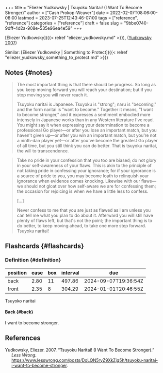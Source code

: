 +++
title = "Eliezer Yudkowsky | Tsuyoku Naritai! (I Want To Become Stronger)"
author = ["Cash Prokop-Weaver"]
date = 2022-02-07T08:06:00-08:00
lastmod = 2023-07-25T12:43:46-07:00
tags = ["reference", "reference"]
categories = ["reference"]
draft = false
slug = "9bbe0740-9dff-4d2a-908e-535e96ea4e59"
+++

[Eliezer Yudkowsky]({{< relref "eliezer_yudkowsky.md" >}}), (<a href="#citeproc_bib_item_1">Yudkowsky 2007</a>)

Similar: [Eliezer Yudkowsky | Something to Protect]({{< relref "eliezer_yudkowsky_something_to_protect.md" >}})


## Notes {#notes}

> The most important thing is that there should be progress. So long as you keep moving forward you will reach your destination; but if you stop moving you will never reach it.
>
> Tsuyoku naritai is Japanese. Tsuyoku is "strong"; naru is "becoming," and the form naritai is "want to become." Together it means, "I want to become stronger," and it expresses a sentiment embodied more intensely in Japanese works than in any Western literature I've read. You might say it when expressing your determination to become a professional Go player—or after you lose an important match, but you haven't given up—or after you win an important match, but you're not a ninth-dan player yet—or after you've become the greatest Go player of all time, but you still think you can do better. That is tsuyoku naritai, the will to transcendence.

<!--quoteend-->

> Take no pride in your confession that you too are biased; do not glory in your self-awareness of your flaws. This is akin to the principle of not taking pride in confessing your ignorance; for if your ignorance is a source of pride to you, you may become loath to relinquish your ignorance when evidence comes knocking. Likewise with our flaws—we should not gloat over how self-aware we are for confessing them; the occasion for rejoicing is when we have a little less to confess.
>
> [...]
>
> Never confess to me that you are just as flawed as I am unless you can tell me what you plan to do about it. Afterward you will still have plenty of flaws left, but that's not the point; the important thing is to do better, to keep moving ahead, to take one more step forward. Tsuyoku naritai!


## Flashcards {#flashcards}


### Definition {#definition}

| position | ease | box | interval | due                  |
|----------|------|-----|----------|----------------------|
| back     | 2.80 | 11  | 497.86   | 2024-09-07T19:36:54Z |
| front    | 2.35 | 8   | 304.29   | 2024-01-01T20:46:55Z |

Tsuyoko naritai


#### Back {#back}

I want to become stronger.

## References

<style>.csl-entry{text-indent: -1.5em; margin-left: 1.5em;}</style><div class="csl-bib-body">
  <div class="csl-entry"><a id="citeproc_bib_item_1"></a>Yudkowsky, Eliezer. 2007. “Tsuyoku Naritai! (I Want To Become Stronger).” <i>Less Wrong</i>. <a href="https://www.lesswrong.com/posts/DoLQN5ryZ9XkZjq5h/tsuyoku-naritai-i-want-to-become-stronger">https://www.lesswrong.com/posts/DoLQN5ryZ9XkZjq5h/tsuyoku-naritai-i-want-to-become-stronger</a>.</div>
</div>
